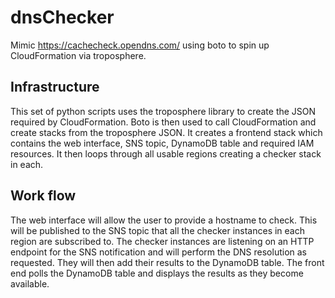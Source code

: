 # dnsChecker
Mimic https://cachecheck.opendns.com/ using boto to spin up CloudFormation via troposphere.

## Infrastructure
This set of python scripts uses the troposphere library to create the JSON required by CloudFormation. Boto is then used to call CloudFormation and create stacks from the troposphere JSON. It creates a frontend stack which contains the web interface, SNS topic, DynamoDB table and required IAM resources. It then loops through all usable regions creating a checker stack in each.

## Work flow
The web interface will allow the user to provide a hostname to check. This will be published to the SNS topic that all the checker instances in each region are subscribed to. The checker instances are listening on an HTTP endpoint for the SNS notification and will perform the DNS resolution as requested. They will then add their results to the DynamoDB table. The front end polls the DynamoDB table and displays the results as they become available.
